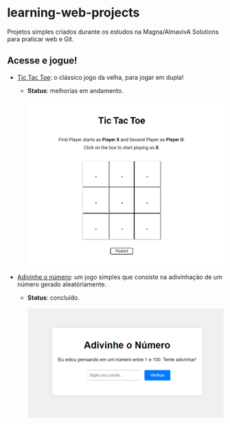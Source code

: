 # learning-web-projects
Projetos simples criados durante os estudos na Magna/AlmavivA Solutions para praticar web e Git.

## Acesse e jogue!
- [Tic Tac Toe](https://ssb-11.github.io/learning-web-projects/tictactoe/): o clássico jogo da velha, para jogar em dupla!
  - **Status**: melhorias em andamento. <br><br><img src="imgs/tictactoe.png" alt="Tela inicial do jogo da velha (Tic Tac Toe)" width="500"/>

- [Adivinhe o número](https://ssb-11.github.io/learning-web-projects/jogo-adivinhacao/): um jogo simples que consiste na adivinhação de um número gerado aleatóriamente.
  - **Status**: concluído. <br><br><img src="imgs/adivinhacao.png" alt="Tela inicial do jogo de adivinhação do número." width="500"/>
